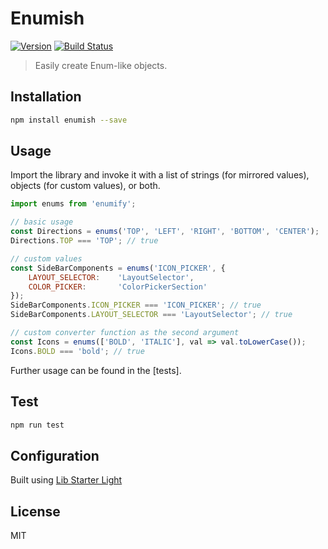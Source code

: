 Enumish
===========

[![Version](http://img.shields.io/npm/v/enumish.svg)](https://www.npmjs.org/package/enumish)
[![Build Status](https://travis-ci.org/liady/enumish.svg?branch=master)](https://travis-ci.org/liady/enumish)

> Easily create Enum-like objects.

## Installation
```sh
npm install enumish --save
```

## Usage
Import the library and invoke it with a list of strings (for mirrored values), objects (for custom values), or both.
```js
import enums from 'enumify';

// basic usage
const Directions = enums('TOP', 'LEFT', 'RIGHT', 'BOTTOM', 'CENTER');
Directions.TOP === 'TOP'; // true

// custom values
const SideBarComponents = enums('ICON_PICKER', {
    LAYOUT_SELECTOR:    'LayoutSelector',
    COLOR_PICKER:       'ColorPickerSection'
});
SideBarComponents.ICON_PICKER === 'ICON_PICKER'; // true
SideBarComponents.LAYOUT_SELECTOR === 'LayoutSelector'; // true

// custom converter function as the second argument
const Icons = enums(['BOLD', 'ITALIC'], val => val.toLowerCase());
Icons.BOLD === 'bold'; // true
```
Further usage can be found in the [tests].

## Test
```sh
npm run test
```

## Configuration
Built using [Lib Starter Light](https://github.com/liady/es6-lib-starter-light)

## License
MIT
